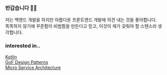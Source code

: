 ### 반갑습니다 👋🏻
저는 백엔드 개발을 하지만 아름다운 프론트엔드 개발에 의견 내는 것을 좋아합니다.  
똑똑하지 않기에 꾸준함이 비범함을 만든다고 믿고, 이것이 제가 갖춰야 할 스탠스라 생각합니다.

### interested in..  
[Kotlin](https://github.com/jyeonjyan/kojaengi)  
[GoF Design Patterns](https://github.com/jyeonjyan/GoF)  
[Micro Service Architecture](https://github.com/jyeonjyan/microservice-tutorial)

